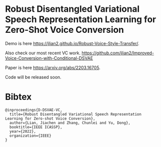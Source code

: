 # Robust Disentangled Variational Speech Representation Learning for Zero-Shot Voice Conversion

Demo is here  https://jlian2.github.io/Robust-Voice-Style-Transfer/. 

Also check our most recent VC work. 
https://github.com/jlian2/Improved-Voice-Conversion-with-Conditional-DSVAE

Paper is here https://arxiv.org/abs/2203.16705. 

Code will be released soon. 


# Bibtex

```
@inproceedings{D-DSVAE-VC,
  title={Robust Disentangled Variational Speech Representation Learning for Zero-shot Voice Conversion},
  author={Lian, Jiachen and Zhang, Chunlei and Yu, Dong},
  booktitle={IEEE ICASSP},
  year={2022},
  organization={IEEE}
}
```
